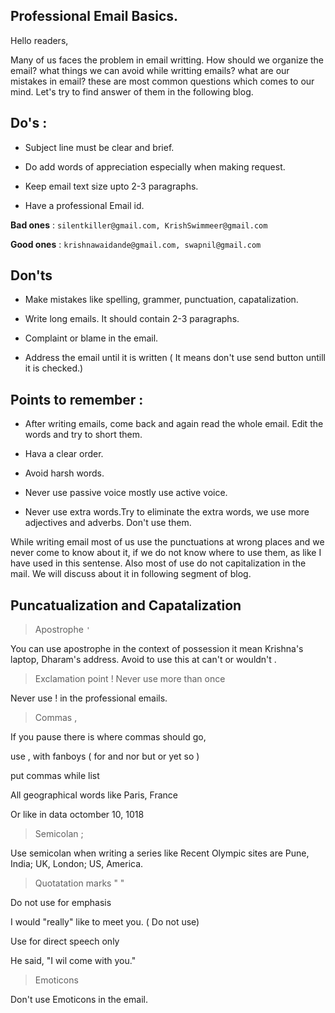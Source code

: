 ## Professional Email Basics.

Hello readers, 

Many of us faces the problem in email writting. How should we organize the email? what things we can avoid while writting
emails? what are our mistakes in email? these are most common questions which comes to our mind. 
Let's try to find answer of them in the following blog.

## Do's : 

+ Subject line must be clear and brief.

+ Do add words of appreciation especially when making request.

+ Keep email text size upto 2-3 paragraphs.

+ Have a professional Email id.


**Bad ones** : `silentkiller@gmail.com, KrishSwimmeer@gmail.com`


**Good ones** : `krishnawaidande@gmail.com, swapnil@gmail.com`


## Don'ts

+ Make mistakes like spelling, grammer, punctuation, capatalization.

+ Write long emails. It should contain 2-3 paragraphs.

+ Complaint or blame in the email.

+ Address the email until it is written ( It means don't use send button untill it is checked.)



## Points to remember :

+ After writing emails, come back and again read the whole email. Edit the words and try to short them.

+ Hava a clear order.

+ Avoid harsh words.

+ Never use passive voice mostly use active voice.

+ Never use extra words.Try to eliminate the extra words, we use more adjectives and adverbs. Don't use them.


While writing email most of us use the punctuations at wrong places and we never come to know about it, if we do not know
where to use them, as like I have used in this sentense. Also most of use do not capitalization in the mail. We will discuss 
about it in following segment of blog.


## Puncatualization and Capatalization

> Apostrophe `'`

You can use apostrophe in the context of possession it mean Krishna's laptop, Dharam's address.
Avoid to use this at can't or wouldn't .

> Exclamation point !
Never use more than once

Never use ! in the professional emails.


> Commas ,

If you pause there is where commas should go,

use , with fanboys ( for and nor but or yet so )

put commas while list

All geographical words like Paris, France

Or like in data octomber 10, 1018


> Semicolan ;

Use semicolan when writing a series like Recent Olympic sites are Pune, India; UK, London; US, America.


> Quotatation marks " "

Do not use for emphasis

I would "really" like to meet you. ( Do not use)

Use for direct speech only 
 
He said, "I wil come with you."

> Emoticons 

Don't use Emoticons in the email.





